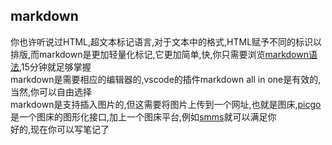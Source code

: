 ## markdown

你也许听说过HTML,超文本标记语言,对于文本中的格式,HTML赋予不同的标识以排版,而markdown是更加轻量化标记,它更加简单,快,你只需要浏览[markdown语法](https://markdown.com.cn/basic-syntax/),15分钟就足够掌握  
markdown是需要相应的编辑器的,vscode的插件markdown all in one是有效的,当然,你可以自由选择   
markdown是支持插入图片的,但这需要将图片上传到一个网址,也就是图床,[picgo](https://www.bilibili.com/video/BV1Cs4y1C7yF/)是一个图床的图形化接口,加上一个图床平台,例如[smms](https://sm.ms)就可以满足你  
好的,现在你可以写笔记了
